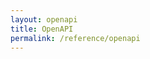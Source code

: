 ```yaml
---
layout: openapi
title: OpenAPI
permalink: /reference/openapi
---
```


<redoc spec-url='/openapi/openapi.yaml'></redoc>
<script src="https://cdn.jsdelivr.net/npm/redoc@next/bundles/redoc.standalone.js"> </script>
